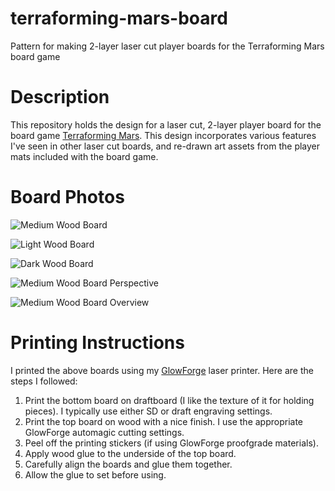 # terraforming-mars-board
Pattern for making 2-layer laser cut player boards for the Terraforming Mars board game



# Description

This repository holds the design for a laser cut, 2-layer player board for the board game [Terraforming Mars](https://www.fryxgames.se/games/terraforming-mars/).    This design incorporates various features I've seen in other laser cut boards, and re-drawn art assets from the player mats included with the board game. 



# Board Photos

![Medium Wood Board](https://raw.githubusercontent.com/cophus/terraforming-mars-board/master/images/board_medium.jpg)

![Light Wood Board](https://raw.githubusercontent.com/cophus/terraforming-mars-board/master/images/board_light.jpg)

![Dark Wood Board](https://raw.githubusercontent.com/cophus/terraforming-mars-board/master/images/board_dark.jpg)

![Medium Wood Board Perspective](https://raw.githubusercontent.com/cophus/terraforming-mars-board/master/images/board_perspective.jpg)

![Medium Wood Board Overview](https://raw.githubusercontent.com/cophus/terraforming-mars-board/master/images/board_overview.jpg)

# Printing Instructions

I printed the above boards using my [GlowForge](https://glowforge.com/) laser printer.  Here are the steps I followed:

1. Print the bottom board on draftboard (I like the texture of it for holding pieces). I typically use either SD or draft engraving settings.
2. Print the top board on wood with a nice finish. I use the appropriate GlowForge automagic cutting settings.
3. Peel off the printing stickers (if using GlowForge proofgrade materials).
4. Apply wood glue to the underside of the top board.
5. Carefully align the boards and glue them together.
6. Allow the glue to set before using. 

